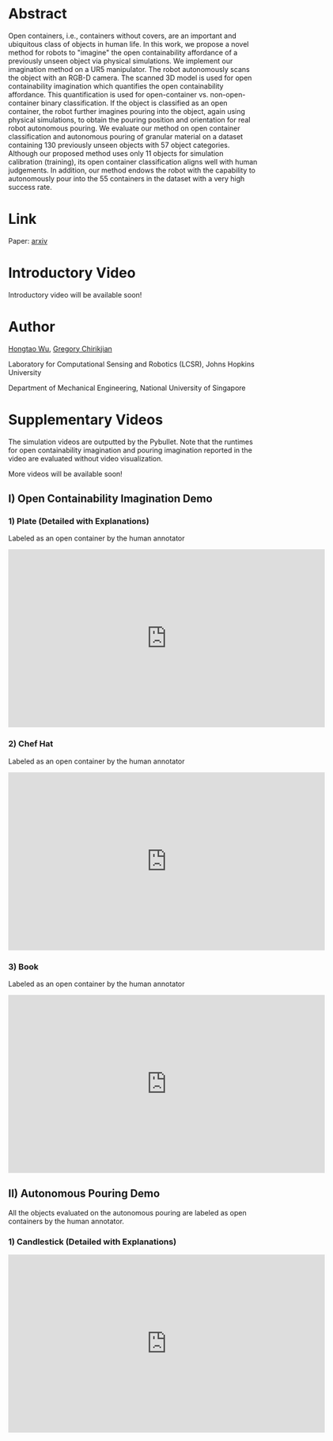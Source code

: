 # Abstract

Open containers, i.e., containers without covers, are an important and ubiquitous class of objects in human life. In this work, we propose a novel method for robots to "imagine" the open containability affordance of a previously unseen object via physical simulations. We implement our imagination method on a UR5 manipulator. The robot autonomously scans the object with an RGB-D camera. The scanned 3D model is used for open containability imagination which quantifies the open containability affordance. This quantification is used for open-container vs. non-open-container binary classification. If the object is classified as an open container, the robot further imagines pouring into the object, again using physical simulations, to obtain the pouring position and orientation for real robot autonomous pouring. We evaluate our method on open container classification and autonomous pouring of granular material on a dataset containing 130 previously unseen objects with 57 object categories. Although our proposed method uses only 11 objects for simulation calibration (training), its open container classification aligns well with human judgements. In addition, our method endows the robot with the capability to autonomously pour into the 55 containers in the dataset with a very high success rate.

# Link
Paper: [arxiv](https://arxiv.org/abs/2008.02321)

# Introductory Video
Introductory video will be available soon!

# Author
[Hongtao Wu](https://hongtaowu67.github.io), [Gregory Chirikjian](https://www.eng.nus.edu.sg/me/staff/chirikjian-gregory-s/)

Laboratory for Computational Sensing and Robotics (LCSR), Johns Hopkins University

Department of Mechanical Engineering, National University of Singapore

# Supplementary Videos
The simulation videos are outputted by the Pybullet. Note that the runtimes for open containability imagination and pouring imagination reported in the video are evaluated without video visualization. 

More videos will be available soon!

## I) Open Containability Imagination Demo

### 1) Plate (Detailed with Explanations)
Labeled as an open container by the human annotator
<iframe width="640" height="360" src="https://www.youtube.com/embed/5uwp5y1xEL0" frameborder="0" allow="autoplay; encrypted-media" allowfullscreen></iframe>

### 2) Chef Hat
Labeled as an open container by the human annotator
<iframe width="640" height="360" src="https://www.youtube.com/embed/JT91sXS0dvA" frameborder="0" allow="autoplay; encrypted-media" allowfullscreen></iframe>

### 3) Book
Labeled as an open container by the human annotator
<iframe width="640" height="360" src="https://www.youtube.com/embed/oKLJqdkz328" frameborder="0" allow="autoplay; encrypted-media" allowfullscreen></iframe>

## II) Autonomous Pouring Demo
All the objects evaluated on the autonomous pouring are labeled as open containers by the human annotator.

### 1) Candlestick (Detailed with Explanations)
<iframe width="640" height="360" src="https://www.youtube.com/embed/tAAX00pjsAI" frameborder="0" allow="autoplay; encrypted-media" allowfullscreen></iframe>

